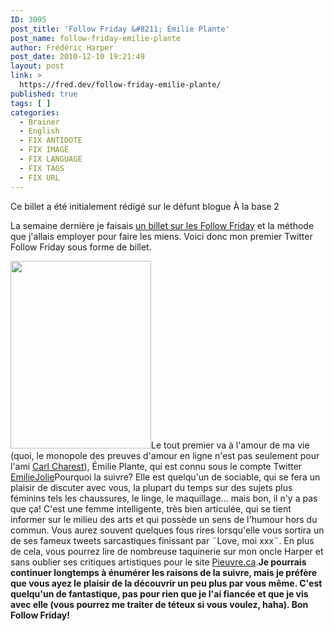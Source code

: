 ```yaml
---
ID: 3095
post_title: 'Follow Friday &#8211; Émilie Plante'
post_name: follow-friday-emilie-plante
author: Frédéric Harper
post_date: 2010-12-10 19:21:49
layout: post
link: >
  https://fred.dev/follow-friday-emilie-plante/
published: true
tags: [ ]
categories:
  - Brainer
  - English
  - FIX ANTIDOTE
  - FIX IMAGE
  - FIX LANGUAGE
  - FIX TAGS
  - FIX URL
---
```

<div id="deadblog">
  Ce billet a été initialement rédigé sur le défunt blogue À la base 2
</div>

La semaine dernière je faisais [un billet sur les Follow Friday][1] et la méthode que j'allais employer pour faire les miens. Voici donc mon premier Twitter Follow Friday sous forme de billet.

[<img title="40363_423418372372_572597372_5458508_1603096_n" src="http://fred.dev/wp-content/uploads/2010/12/40363_423418372372_572597372_5458508_1603096_n.jpg" alt="" width="225" height="300" />][2]Le tout premier va à l'amour de ma vie (quoi, le monopole des preuves d'amour en ligne n'est pas seulement pour l'ami [Carl Charest][3]), Émilie Plante, qui est connu sous le compte Twitter [EmilieJolie][4]Pourquoi la suivre? Elle est quelqu'un de sociable, qui se fera un plaisir de discuter avec vous, la plupart du temps sur des sujets plus féminins tels les chaussures, le linge, le maquillage... mais bon, il n'y a pas que ça! C'est une femme intelligente, très bien articulée, qui se tient informer sur le milieu des arts et qui possède un sens de l'humour hors du commun. Vous aurez souvent quelques fous rires lorsqu'elle vous sortira un de ses fameux tweets sarcastiques finissant par ¨Love, moi xxx¨. En plus de cela, vous pourrez lire de nombreuse taquinerie sur mon oncle Harper et sans oublier ses critiques artistiques pour le site [Pieuvre.ca][5].**Je pourrais continuer longtemps à énumérer les raisons de la suivre, mais je préfère que vous ayez le plaisir de la découvrir un peu plus par vous même. C'est quelqu'un de fantastique, pas pour rien que je l'ai fiancée et que je vis avec elle (vous pourrez me traiter de téteux si vous voulez, haha). Bon Follow Friday!**

 [1]: https://fred.dev/les-follow-friday-un-concept-qui-perd-de-sa-valeur/ "Les Follow Friday, un concept qui perd de sa valeur"
 [2]: http://fred.dev/wp-content/uploads/2010/12/40363_423418372372_572597372_5458508_1603096_n.jpg
 [3]: https://carlcharest.com "Blogue de Carl Charest"
 [4]: https://twitter.com/EmilieJolie "Compte Twitter d'Émilie Plante"
 [5]: https://pieuvre.ca "Site Web de Pieuvre.ca"